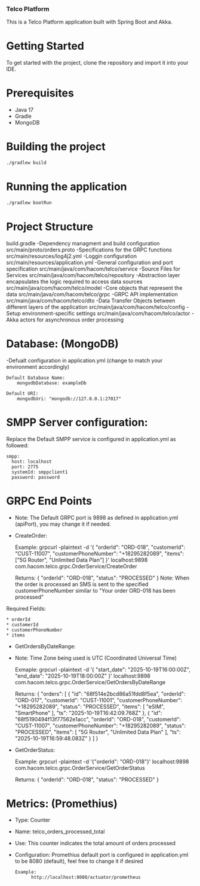 ### Telco Platform

This is a Telco Platform application built with Spring Boot and Akka.

# Getting Started

To get started with the project, clone the repository and import it into your IDE.

# Prerequisites

- Java 17
- Gradle
- MongoDB

# Building the project

```bash
./gradlew build
```

# Running the application

```bash
./gradlew bootRun
```

# Project Structure

build.gradle                                -Dependency managment and build configuration
src/main/proto/orders.proto                 -Specifications for the GRPC functions
src/main/resources/log4j2.yml               -Loggin configuration
src/main/resources/application.yml          -General configuration and port specification
src/main/java/com/hacom/telco/service       -Source Files for Services
src/main/java/com/hacom/telco/repository    -Abstraction layer encapsulates the logic required to access data sources
src/main/java/com/hacom/telco/model         -Core objects that represent the data
src/main/java/com/hacom/telco/grpc          -GRPC API implementation
src/main/java/com/hacom/telco/dto           -Data Transfer Objects between different layers of the application
src/main/java/com/hacom/telco/config        -Setup environment-specific settings
src/main/java/com/hacom/telco/actor         -Akka actors for asynchronous order processing


# Database: (MongoDB)
-Defualt configuration in application.yml (change to match your environment accordingly)

    Default Database Name:
        mongodbDatabase: exampleDb

    Default URI:
        mongodbUri: "mongodb://127.0.0.1:27017"


# SMPP Server configuration:
Replace the Default SMPP service is configured in application.yml as followed:
        
    smpp:
      host: localhost
      port: 2775
      systemId: smppclient1
      password: password


# GRPC End Points

* Note: The Default GRPC port is 9898 as defined in application.yml (apiPort), you may change it if needed.

- CreateOrder:

    Example:
        grpcurl -plaintext       -d '{
        "orderId": "ORD-018",
        "customerId": "CUST-11007",
        "customerPhoneNumber": "+18295282089",
        "items": ["5G Router", "Unlimited Data Plan"]
      }'       localhost:9898 com.hacom.telco.grpc.OrderService/CreateOrder
        
    Returns:
        {
          "orderId": "ORD-018",
          "status": "PROCESSED"
        }
    Note: When the order is processed an SMS is sent to the specified customerPhoneNumber similar to "Your order ORD-018 has been processed"

 Required Fields: 

    * orderId
    * customerId
    * customerPhoneNumber
    * items
    

- GetOrdersByDateRange: 

* Note: Time Zone being used is UTC (Coordinated Universal Time)

    Exmaple:
        grpcurl -plaintext -d '{
          "start_date": "2025-10-19T16:00:00Z",
          "end_date": "2025-10-19T18:00:00Z" 
        }' localhost:9898 com.hacom.telco.grpc.OrderService/GetOrdersByDateRange

    Returns:
         {
          "orders": [
           {
              "id": "68f514e2bcd86a51fdd8f5ea",
              "orderId": "ORD-017",
              "customerId": "CUST-11001",
              "customerPhoneNumber": "+18295282089",
              "status": "PROCESSED",
              "items": [
                "eSIM",
                "SmartPhone"
              ],
              "ts": "2025-10-19T16:42:09.768Z"
            },
            {
              "id": "68f5190494f13f77562e1acc",
              "orderId": "ORD-018",
              "customerId": "CUST-11007",
              "customerPhoneNumber": "+18295282089",
              "status": "PROCESSED",
              "items": [
                "5G Router",
                "Unlimited Data Plan"
              ],
              "ts": "2025-10-19T16:59:48.083Z"
            }
          ]
        }

 
- GetOrderStatus:

    Example:
    grpcurl -plaintext -d '{"orderId": "ORD-018"}' localhost:9898 com.hacom.telco.grpc.OrderService/GetOrderStatus

    Returns:
        {
          "orderId": "ORD-018",
          "status": "PROCESSED"
        }



# Metrics: (Promethius)

- Type: Counter
- Name: telco_orders_processed_total
- Use: This counter indicates the total amount of orders processed
- Configuration: Promethius default port is configured in application.yml to be 8080 (default), feel free to change it if desired

      Example: 
            http://localhost:8080/actuator/prometheus




